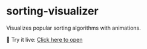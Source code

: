 # sorting-visualizer
Visualizes popular sorting algorithms with animations.

🧪 Try it live: [Click here to open](https://Priyank019.github.io/sorting-visualizer/)
